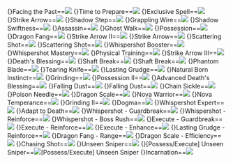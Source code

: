 {}Facing the Past==<img src="upload/mxd/Kain/Skill_Facing_the_Past.png"/>
{}Time to Prepare==<img src="upload/mxd/Kain/Skill_Time_to_Prepare.png"/>
{}Exclusive Spell==<img src="upload/mxd/Kain/Skill_Exclusive_Spell_(Nova).png"/>
{}Strike Arrow==<img src="upload/mxd/Kain/Skill_Strike_Arrow.png"/>
{}Shadow Step==<img src="upload/mxd/Kain/Skill_Shadow_Step.png"/>
{}Grappling Wire==<img src="upload/mxd/Kain/Skill_Grappling_Wire.png"/>
{}Shadow Swiftness==<img src="upload/mxd/Kain/Skill_Shadow_Swiftness_(Kain).png"/>
{}Assassin==<img src="upload/mxd/Kain/Skill_Assassin.png"/>
{}Ghost Walk==<img src="upload/mxd/Kain/Skill_Ghost_Walk.png"/>
{}Possession==<img src="upload/mxd/Kain/Skill_Possession.png"/>
{}Dragon Fang==<img src="upload/mxd/Kain/Skill_Dragon_Fang.png"/>
{}Strike Arrow II==<img src="upload/mxd/Kain/Skill_Strike_Arrow_II.png"/>
{}Strike Arrow==<img src="upload/mxd/Kain/Skill_(Possess)_Strike_Arrow.png"/>
{}Scattering Shot==<img src="upload/mxd/Kain/Skill_Scattering_Shot.png"/>
{}Scattering Shot==<img src="upload/mxd/Kain/Skill_(Possess)_Scattering_Shot.png"/>
{}Whispershot Booster==<img src="upload/mxd/Kain/Skill_Whispershot_Booster.png"/>
{}Whispershot Mastery==<img src="upload/mxd/Kain/Skill_Whispershot_Mastery.png"/>
{}Physical Training==<img src="upload/mxd/Kain/Skill_Physical_Training.png"/>
{}Strike Arrow III==<img src="upload/mxd/Kain/Skill_Strike_Arrow_III.png"/>
{}Death's Blessing==<img src="upload/mxd/Kain/Skill_Death's_Blessing.png"/>
{}Shaft Break==<img src="upload/mxd/Kain/Skill_Shaft_Break.png"/>
{}Shaft Break==<img src="upload/mxd/Kain/Skill_(Possess)_Shaft_Break.png"/>
{}Phantom Blade==<img src="upload/mxd/Kain/Skill_(Execute)_Phantom_Blade.png"/>
{}Tearing Knife==<img src="upload/mxd/Kain/Skill_(Execute)_Tearing_Knife.png"/>
{}Lasting Grudge==<img src="upload/mxd/Kain/Skill_Lasting_Grudge.png"/>
{}Natural Born Instinct==<img src="upload/mxd/Kain/Skill_Natural_Born_Instinct.png"/>
{}Grinding==<img src="upload/mxd/Kain/Skill_Grinding.png"/>
{}Possession II==<img src="upload/mxd/Kain/Skill_Possession_II.png"/>
{}Advanced Death's Blessing==<img src="upload/mxd/Kain/Skill_Advanced_Death's_Blessing.png"/>
{}Falling Dust==<img src="upload/mxd/Kain/Skill_Falling_Dust.png"/>
{}Falling Dust==<img src="upload/mxd/Kain/Skill_(Possess)_Falling_Dust.png"/>
{}Chain Sickle==<img src="upload/mxd/Kain/Skill_(Execute)_Chain_Sickle.png"/>
{}Poison Needle==<img src="upload/mxd/Kain/Skill_(Execute)_Poison_Needle.png"/>
{}Dragon Scale==<img src="upload/mxd/Kain/Skill_Dragon_Scale.png"/>
{}Nova Warrior==<img src="upload/mxd/Kain/Skill_Nova_Warrior_(Kain).png"/>
{}Nova Temperance==<img src="upload/mxd/Kain/Skill_Nova_Temperance.png"/>
{}Grinding II==<img src="upload/mxd/Kain/Skill_Grinding_II.png"/>
{}Dogma==<img src="upload/mxd/Kain/Skill_Dogma.png"/>
{}Whispershot Expert==<img src="upload/mxd/Kain/Skill_Whispershot_Expert.png"/>
{}Adapt to Death==<img src="upload/mxd/Kain/Skill_Adapt_to_Death.png"/>
{}Whispershot - Guardbreak==<img src="upload/mxd/Kain/Skill_Whispershot_-_Guardbreak.png"/>
{}Whispershot - Reinforce==<img src="upload/mxd/Kain/Skill_Whispershot_-_Reinforce.png"/>
{}Whispershot - Boss Rush==<img src="upload/mxd/Kain/Skill_Whispershot_-_Boss_Rush.png"/>
{}Execute - Guardbreak==<img src="upload/mxd/Kain/Skill_Execute_-_Guardbreak.png"/>
{}Execute - Reinforce==<img src="upload/mxd/Kain/Skill_Execute_-_Reinforce.png"/>
{}Execute - Enhance==<img src="upload/mxd/Kain/Skill_Execute_-_Enhance.png"/>
{}Lasting Grudge - Reinforce==<img src="upload/mxd/Kain/Skill_Lasting_Grudge_-_Reinforce.png"/>
{}Dragon Fang - Range==<img src="upload/mxd/Kain/Skill_Dragon_Fang_-_Range.png"/>
{}Dragon Scale - Efficiency==<img src="upload/mxd/Kain/Skill_Dragon_Scale_-_Efficiency.png"/>
{}Chasing Shot==<img src="upload/mxd/Kain/Skill_Chasing_Shot.png"/>
{}Unseen Sniper==<img src="upload/mxd/Kain/Skill_Unseen_Sniper.png"/>
{}[Possess/Execute] Unseen Sniper==<img src="upload/mxd/Kain/Skill (Possess-Execute)_Unseen_Sniper.png"/>[Possess/Execute] Unseen Sniper
{}Incarnation==<img src="upload/mxd/Kain/Skill_Incarnation.png"/>
